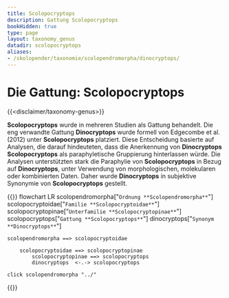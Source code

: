 ```yaml
---
title: Scolopocryptops
description: Gattung Scolopocryptops
bookHidden: true
type: page
layout: taxonomy_genus
datadir: scolopocryptops
aliases:
- /skolopender/taxonomie/scolopendromorpha/dinocryptops/
---
```

# Die Gattung: Scolopocryptops
{{<disclaimer/taxonomy-genus>}}

**Scolopocryptops** wurde in mehreren Studien als Gattung behandelt. <!--Die neuesten morphologischen Berichte über Scolopocryptops stammen von Edgecombe et al. (2012) und Chagas-Jr & Bichuette (2015).--> Die eng verwandte Gattung **Dinocryptops** wurde formell von Edgecombe et al. (2012) unter **Scolopocryptops** platziert. Diese Entscheidung basierte auf Analysen, die darauf hindeuteten, dass die Anerkennung von **Dinocryptops** **Scolopocryptops** als paraphyletische Gruppierung hinterlassen würde. Die Analysen unterstützten stark die Paraphylie von **Scolopocryptops** in Bezug auf **Dinocryptops**, unter Verwendung von morphologischen, molekularen oder kombinierten Daten. Daher wurde **Dinocryptops** in subjektive Synonymie von **Scolopocryptops** gestellt.

{{<mermaid>}}
flowchart LR
    scolopendromorpha["`Ordnung
                        **Scolopendromorpha**`"]
    scolopocryptoidae["`Familie
                        **Scolopocryptoidae**`"]
        scolopocryptopinae["`Unterfamilie
                    **Scolopocryptopinae**`"]
            scolopocryptops["`Gattung
                     **Scolopocryptops**`"]
            dinocryptops["`Synonym
                     **Dinocryptops**`"]
        

    scolopendromorpha ==> scolopocryptoidae
    
        scolopocryptoidae ==> scolopocryptopinae
            scolopocryptopinae ==> scolopocryptops
            dinocryptops  <-.-> scolopocryptops

    click scolopendromorpha "../"

{{</mermaid>}}